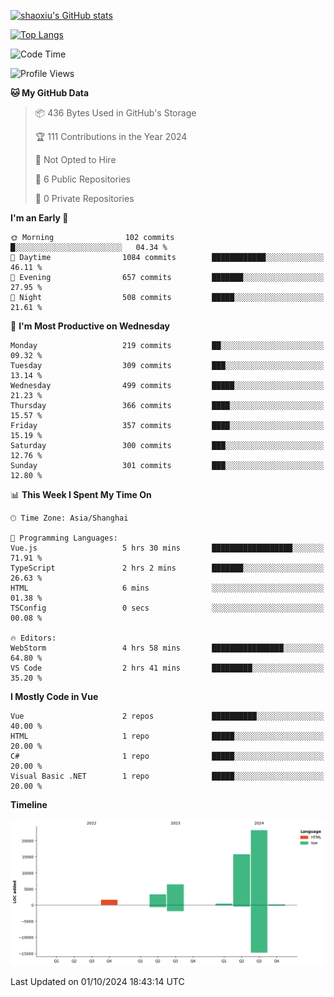[![shaoxiu's GitHub stats](https://github-readme-stats.vercel.app/api?username=shaoxiu&count_private=true&show_icons=true)](https://github.com/anuraghazra/github-readme-stats)

[![Top Langs](https://github-readme-stats.vercel.app/api/top-langs/?username=shaoxiu&layout=compact)](https://github.com/anuraghazra/github-readme-stats)


<!--START_SECTION:waka-->
![Code Time](http://img.shields.io/badge/Code%20Time-66%20hrs%2058%20mins-blue)

![Profile Views](http://img.shields.io/badge/Profile%20Views-0-blue)

**🐱 My GitHub Data** 

> 📦 436 Bytes Used in GitHub's Storage 
 > 
> 🏆 111 Contributions in the Year 2024
 > 
> 🚫 Not Opted to Hire
 > 
> 📜 6 Public Repositories 
 > 
> 🔑 0 Private Repositories 
 > 
**I'm an Early 🐤** 

```text
🌞 Morning                102 commits         █░░░░░░░░░░░░░░░░░░░░░░░░   04.34 % 
🌆 Daytime                1084 commits        ████████████░░░░░░░░░░░░░   46.11 % 
🌃 Evening                657 commits         ███████░░░░░░░░░░░░░░░░░░   27.95 % 
🌙 Night                  508 commits         █████░░░░░░░░░░░░░░░░░░░░   21.61 % 
```
📅 **I'm Most Productive on Wednesday** 

```text
Monday                   219 commits         ██░░░░░░░░░░░░░░░░░░░░░░░   09.32 % 
Tuesday                  309 commits         ███░░░░░░░░░░░░░░░░░░░░░░   13.14 % 
Wednesday                499 commits         █████░░░░░░░░░░░░░░░░░░░░   21.23 % 
Thursday                 366 commits         ████░░░░░░░░░░░░░░░░░░░░░   15.57 % 
Friday                   357 commits         ████░░░░░░░░░░░░░░░░░░░░░   15.19 % 
Saturday                 300 commits         ███░░░░░░░░░░░░░░░░░░░░░░   12.76 % 
Sunday                   301 commits         ███░░░░░░░░░░░░░░░░░░░░░░   12.80 % 
```


📊 **This Week I Spent My Time On** 

```text
🕑︎ Time Zone: Asia/Shanghai

💬 Programming Languages: 
Vue.js                   5 hrs 30 mins       ██████████████████░░░░░░░   71.91 % 
TypeScript               2 hrs 2 mins        ███████░░░░░░░░░░░░░░░░░░   26.63 % 
HTML                     6 mins              ░░░░░░░░░░░░░░░░░░░░░░░░░   01.38 % 
TSConfig                 0 secs              ░░░░░░░░░░░░░░░░░░░░░░░░░   00.08 % 

🔥 Editors: 
WebStorm                 4 hrs 58 mins       ████████████████░░░░░░░░░   64.80 % 
VS Code                  2 hrs 41 mins       █████████░░░░░░░░░░░░░░░░   35.20 % 
```

**I Mostly Code in Vue** 

```text
Vue                      2 repos             ██████████░░░░░░░░░░░░░░░   40.00 % 
HTML                     1 repo              █████░░░░░░░░░░░░░░░░░░░░   20.00 % 
C#                       1 repo              █████░░░░░░░░░░░░░░░░░░░░   20.00 % 
Visual Basic .NET        1 repo              █████░░░░░░░░░░░░░░░░░░░░   20.00 % 
```



**Timeline**

![Lines of Code chart](https://raw.githubusercontent.com/shaoxiu/shaoxiu/main/assets/bar_graph.png)


 Last Updated on 01/10/2024 18:43:14 UTC
<!--END_SECTION:waka-->
